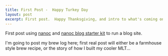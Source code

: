 ```yaml
---
title: First Post -  Happy Turkey Day
layout: post
excerpt: First post.  Happy Thanksgiving, and intro to what's coming on this blog
---
```


First post using [nanoc](http://nanoc.stoneship.org/) and [nanoc blog starter kit](https://github.com/mgutz/nanoc3_blog) to run a blog site.  

I'm going to post my brew log here; first real post will either be a farmhouse style brew recipe, or
the story of how I built my cooler MLT...  
